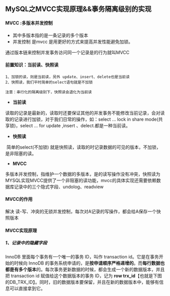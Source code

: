 

## MySQL之MVCC实现原理&&事务隔离级别的实现

#### MVCC :多版本并发控制

- 其中多版本指的是一条记录的多个版本
- 并发控制 是mvcc 是用更好的方式来提高并发性能避免加锁。

通过版本链来控制并发事务访问同一个记录是的行为就叫MVCC

#### 前置知识：当前读、快照读

```
1、加锁的读，则是当前读，另外 update、insert、delete也是当前读
2、快照读，我们平时简单的select语句就是不加锁

注意：串行化的隔离级别下，快照读会退化为当前读
```

- **当前读**

​	读取的记录是最新的，读取时还要保证其他的并发事务不能修改当前记录，会对读取的记录进行加锁，对于我们日常的操作，如：select ... lock in share mode(共享锁)，select ... for update ,insert 、delect.都是一种当前读。

- **快照读**

​	简单的select(不加锁) 就是快照读，读取的时记录数据的可见的版本，不加锁，是非阻塞的读。

- **MVCC**

​	多版本并发控制，指维护一个数据的多版本，是的读写操作没有冲突，快照读为MYSQL实现MVCC提供了一个非阻塞的读功能，mvcc的具体实现还需要依赖数据库记录中的三个隐式字段、undolog、readview

#### MVCC的作用

解决 读-写、冲突的无锁并发控制，每次对A记录的写操作，都会给A保存一个快照版本

#### MVCC实现原理

##### 1、记录中的隐藏字段

InnoDB 里面每个事务有一个唯一的事务 ID，叫作 transaction id。它是在事务开始的时候向 InnoDB 的事务系统申请的，是**按申请顺序严格递增的**。而**每行数据也都是有多个版本**的。每次事务更新数据的时候，都会生成一个新的数据版本，并且把 transaction id 赋值给这个数据版本的事务 ID，记为 **row trx_id**【也就是下图的DB_TRX_ID】。同时，旧的数据版本要保留，并且在新的数据版本中，能够有信息可以直接拿到它。
